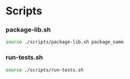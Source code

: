 # Scripts

### package-lib.sh
```bash
source ./scripts/package-lib.sh package_name
```

### run-tests.sh
```bash
source ./scripts/run-tests.sh
```